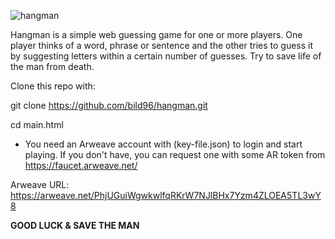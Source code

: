 ![hangman](https://user-images.githubusercontent.com/52472445/130370941-ea7ee6c2-a565-4979-8ac0-c5e7863f11f8.png)


Hangman is a simple web guessing game for one or more players. One player thinks of a word, phrase or sentence and the other tries to guess it by suggesting letters within a certain number of guesses. Try to save life of the man from death.

Clone this repo with:

git clone https://github.com/bild96/hangman.git

cd main.html

* You need an Arweave account with (key-file.json) to login and start playing. If you don't have, you can request one with some AR token from https://faucet.arweave.net/

Arweave URL: https://arweave.net/PhjUGuiWgwkwlfqRKrW7NJlBHx7Yzm4ZLOEA5TL3wY8

**GOOD LUCK & SAVE THE MAN**



